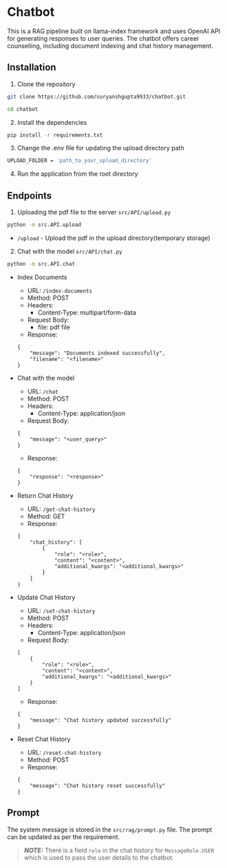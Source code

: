 # Chatbot
This is a RAG pipeline built on llama-index framework and uses OpenAI API for generating responses to user queries.
The chatbot offers career counseliing, including document indexing and chat history management.

## Installation
1. Clone the repository
```bash
git clone https://github.com/suryanshgupta9933/chatbot.git

cd chatbot
```
2. Install the dependencies
```bash
pip install -r requirements.txt
```
3. Change the .env file for updating the upload directory path
```bash
UPLOAD_FOLDER = 'path_to_your_upload_directory'
```
4. Run the application from the root directory

## Endpoints
1. Uploading the pdf file to the server `src/API/upload.py`
```bash
python -m src.API.upload
```
- `/upload` - Upload the pdf in the upload directory(temporary storage)

2. Chat with the model `src/API/chat.py`
```bash
python -m src.API.chat
```
- Index Documents 
    - URL: `/index-documents`
    - Method: POST
    - Headers: 
        - Content-Type: multipart/form-data
    - Request Body:
        - file: pdf file
    - Response: 
    ```
    {
        "message": "Documents indexed successfully",
        "filename": "<filename>"
    }
    ```

- Chat with the model
    - URL: `/chat`
    - Method: POST
    - Headers: 
        - Content-Type: application/json
    - Request Body:
    ```
    {
        "message": "<user_query>"
    }
    ```
    - Response:
    ```
    {
        "response": "<response>"
    }
    ```

- Return Chat History
    - URL: `/get-chat-history`
    - Method: GET
    - Response:
    ```
    {
        "chat_history": [
            {
                "role": "<role>",
                "content": "<content>",
                "additional_kwargs": "<additional_kwargs>"
            }
        ]
    }
    ```

- Update Chat History
    - URL: `/set-chat-history`
    - Method: POST
    - Headers: 
        - Content-Type: application/json
    - Request Body:
    ```
    [
        {
            "role": "<role>",
            "content": "<content>",
            "additional_kwargs": "<additional_kwargs>"
        }
    ]
    ```
    - Response:
    ```
    {
        "message": "Chat history updated successfully"
    }
    ```

- Reset Chat History
    - URL: `/reset-chat-history`
    - Method: POST
    - Response:
    ```
    {
        "message": "Chat history reset successfully"
    }
    ```

## Prompt
The system message is stored in the `src/rag/prompt.py` file. The prompt can be updated as per the requirement.

> **_NOTE:_** There is a field `role` in the chat history for `MessageRole.USER` which is used to pass the user details to the chatbot.